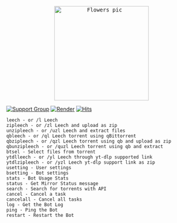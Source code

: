 <p align="center">
    <a href="https://github.com/5hojib/luna">
        <kbd>
            <img width="250" src="https://github.com/5hojib/cdn/raw/main/purple-flowers-dark-background.jpg" alt="Flowers pic">
        </kbd>
    </a>
</p>

[![Support Group](https://img.shields.io/badge/Support%20Group-Join-000000)]()     [![Render](https://img.shields.io/badge/Render-Deploy-000000)](https://render.com/deploy?repo=) [![Hits](https://hits.seeyoufarm.com/api/count/incr/badge.svg?url=https%3A%2F%2Fgithub.com%2F5hojib%2Fluna&count_bg=%23000000&title_bg=%23555555&icon=&icon_color=%23E7E7E7&title=Views&edge_flat=false)](https://github.com/5hojib/luna)






```
leech - or /l Leech
zipleech - or /zl Leech and upload as zip
unzipleech - or /uzl Leech and extract files
qbleech - or /ql Leech torrent using qBittorrent
qbzipleech - or /qzl Leech torrent using qb and upload as zip
qbunzipleech - or /quzl Leech torrent using qb and extract
btsel - Select files from torrent
ytdlleech - or /yl Leech through yt-dlp supported link
ytdlzipleech - or /yzl Leech yt-dlp support link as zip
usetting - User settings
bsetting - Bot settings
stats - Bot Usage Stats
status - Get Mirror Status message
search - Search for torrents with API
cancel - Cancel a task
cancelall - Cancel all tasks
log - Get the Bot Log
ping - Ping the Bot
restart - Restart the Bot
```

